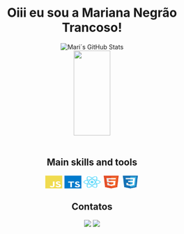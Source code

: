 <h1  align="center"> Oiii eu sou a Mariana Negrão Trancoso!</h1>


 <div align="center">  
  <img width="49%" height="195px" src="https://github-readme-stats.vercel.app/api?username=mari-trancoso&show_icons=true&count_private=true&hide_border=true&title_color=00bfbf&icon_color=00bfbf&text_color=c9d1d9&bg_color=0d1117" alt="Mari´s GitHub Stats"
  <img width="41%" height="195px" src="https://github-readme-stats.vercel.app/api/top-langs/?username=mari-trancoso&layout=compact&hide_border=true&title_color=00bfbf&text_color=00bfbf&bg_color=0d1117" />
  
</div>

 <div align="center">  
 <img width="41%" height="195px" src="https://github-readme-stats.vercel.app/api/top-langs/?username=mari-trancoso&layout=compact" />
 </div>
 
 <div align="center" style="display: inline_block"><br>
 <h2>Main skills and tools</h2>
  <img align="center" alt="Js" height="30" width="40" src="https://raw.githubusercontent.com/devicons/devicon/master/icons/javascript/javascript-plain.svg">
  <img align="center" alt="Ts" height="30" width="40" src="https://raw.githubusercontent.com/devicons/devicon/master/icons/typescript/typescript-plain.svg">
  <img align="center" alt="React" height="30" width="40" src="https://raw.githubusercontent.com/devicons/devicon/master/icons/react/react-original.svg">
  <img align="center" alt="HTML" height="30" width="40" src="https://raw.githubusercontent.com/devicons/devicon/master/icons/html5/html5-original.svg">
  <img align="center" alt="CSS" height="30" width="40" src="https://raw.githubusercontent.com/devicons/devicon/master/icons/css3/css3-original.svg">
  
</div>

<div align="center"> 
 <h2>Contatos</h2>
  <a href = "mailto:mnegraotrancoso@gmail.com"><img src="https://img.shields.io/badge/-Gmail-%23333?style=for-the-badge&logo=gmail&logoColor=white" target="_blank"></a>
  <a href="https://www.linkedin.com/in/mariananegraotrancoso/" target="_blank"><img src="https://img.shields.io/badge/-LinkedIn-%230077B5?style=for-the-badge&logo=linkedin&logoColor=white" target="_blank"></a> 
</div>







  

